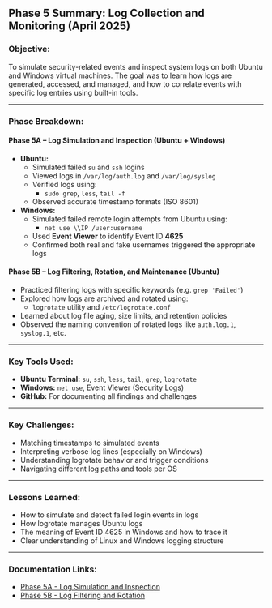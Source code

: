 ## Phase 5 Summary: Log Collection and Monitoring (April 2025)

### Objective:
To simulate security-related events and inspect system logs on both Ubuntu and Windows virtual machines. The goal was to learn how logs are generated, accessed, and managed, and how to correlate events with specific log entries using built-in tools.

---

### Phase Breakdown:

#### Phase 5A – Log Simulation and Inspection (Ubuntu + Windows)
- **Ubuntu:**
  - Simulated failed `su` and `ssh` logins
  - Viewed logs in `/var/log/auth.log` and `/var/log/syslog`
  - Verified logs using:
    - `sudo grep`, `less`, `tail -f`
  - Observed accurate timestamp formats (ISO 8601)
- **Windows:**
  - Simulated failed remote login attempts from Ubuntu using:
    - `net use \\IP /user:username`
  - Used **Event Viewer** to identify Event ID **4625**
  - Confirmed both real and fake usernames triggered the appropriate logs

#### Phase 5B – Log Filtering, Rotation, and Maintenance (Ubuntu)
- Practiced filtering logs with specific keywords (e.g. `grep 'Failed'`)
- Explored how logs are archived and rotated using:
  - `logrotate` utility and `/etc/logrotate.conf`
- Learned about log file aging, size limits, and retention policies
- Observed the naming convention of rotated logs like `auth.log.1`, `syslog.1`, etc.

---

### Key Tools Used:
- **Ubuntu Terminal:** `su`, `ssh`, `less`, `tail`, `grep`, `logrotate`
- **Windows:** `net use`, Event Viewer (Security Logs)
- **GitHub:** For documenting all findings and challenges

---

### Key Challenges:
- Matching timestamps to simulated events
- Interpreting verbose log lines (especially on Windows)
- Understanding logrotate behavior and trigger conditions
- Navigating different log paths and tools per OS

---

### Lessons Learned:
- How to simulate and detect failed login events in logs
- How logrotate manages Ubuntu logs
- The meaning of Event ID 4625 in Windows and how to trace it
- Clear understanding of Linux and Windows logging structure

---

### Documentation Links:
- [Phase 5A - Log Simulation and Inspection](./projects/phase-5-log-monitoring/Phase-5A.md)
- [Phase 5B - Log Filtering and Rotation](./projects/phase-5-log-monitoring/Phase-5B.md)
